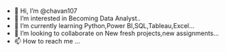 - 👋 Hi, I’m @chavan107
- 👀 I’m interested in Becoming Data Analyst..
- 🌱 I’m currently learning Python,Power BI,SQL,Tableau,Excel...
- 💞️ I’m looking to collaborate on New fresh projects,new assignments...
- 📫 How to reach me ...

<!---
chavan107/chavan107 is a ✨ special ✨ repository because its `README.md` (this file) appears on your GitHub profile.
You can click the Preview link to take a look at your changes.
--->
